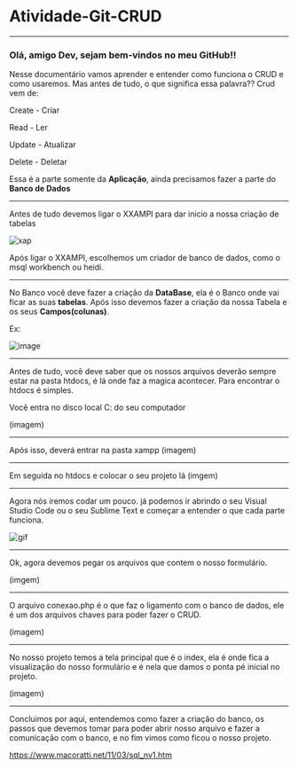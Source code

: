 # Atividade-Git-CRUD #
<hr>

<h3>Olá, amigo Dev, sejam bem-vindos no meu GitHub!!</h3>

Nesse documentário vamos aprender e entender como funciona o CRUD e como usaremos. Mas antes de tudo, o que significa essa palavra?? </h1>
Crud vem de:<p>
Create - Criar<p>
Read - Ler<p>
Update - Atualizar<p>
Delete - Deletar<p>

  Essa é a parte somente da <b>Aplicação</b>, ainda precisamos fazer a parte do <b>Banco de Dados</b>

<hr>
Antes de tudo devemos ligar o XXAMPI para dar inicio a nossa criação de tabelas


![xap](https://user-images.githubusercontent.com/128431515/228918075-2d19010b-cac4-4ffb-8501-20d5554c8015.png)

Após ligar o XXAMPI, escolhemos um criador de banco de dados, como o msql workbench ou heidi. 
<hr>


No Banco você deve fazer a criação da <b>DataBase</b>, ela é o Banco onde vai ficar as suas <b>tabelas</b>. Após isso devemos fazer a criação da
nossa Tabela e os seus <b>Campos(colunas)</b>.<p>
  Ex:

![image](https://user-images.githubusercontent.com/128431515/228084796-0ca55c2f-4488-4e2a-aea6-63133724fb85.png)

<hr></hr>


Antes de tudo, você deve saber que os nossos arquivos deverão sempre estar na pasta htdocs, é lá onde faz a magica acontecer. Para encontrar o htdocs é simples.

Você entra no disco local C: do seu computador

(imagem)
<hr>
Após isso, deverá entrar na pasta xampp
(imagem)
<hr>
Em seguida no htdocs e colocar o seu projeto lá
(imgem)


 <hr>
Agora nós iremos codar um pouco. já podemos ir abrindo o seu Visual Studio Code ou o seu Sublime Text e começar a entender o que cada parte funciona.


![gif](https://user-images.githubusercontent.com/128431515/228334861-b5c09ee6-987f-46ea-9a89-837ba14626a5.gif)

<hr>
Ok, agora devemos pegar os arquivos que contem o nosso formulário.

(imgem)

<hr>

O arquivo conexao.php é o que faz o ligamento com o banco de dados, ele é um dos arquivos chaves para poder fazer o CRUD.

(imagem)

<hr>
No nosso projeto temos a tela principal que é o index, ela é onde fica a visualização do nosso formulário e é nela que damos o ponta pé inicial 
no projeto.

(imagem)
<hr>

Concluimos por aqui, entendemos como fazer a criação do banco, os passos que devemos tomar para poder abrir nosso arquivo e fazer a comunicação com o banco,
e no fim vimos como ficou o nosso projeto.



https://www.macoratti.net/11/03/sql_nv1.htm

